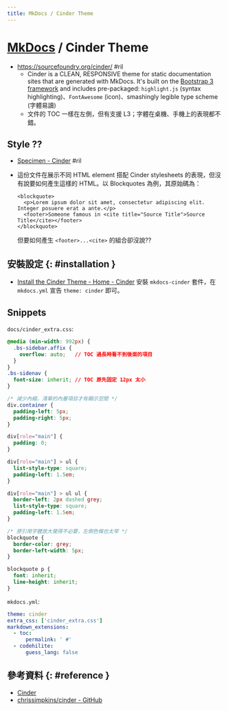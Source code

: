 ```yaml
---
title: MkDocs / Cinder Theme
---
```

# [MkDocs](mkdocs.md) / Cinder Theme

  - [https://sourcefoundry\.org/cinder/](https://sourcefoundry.org/cinder/) #ril
      - Cinder is a CLEAN, RESPONSIVE theme for static documentation sites that are generated with MkDocs. It's built on the [Bootstrap 3 framework](https://getbootstrap.com/docs/3.3/) and includes pre-packaged: `highlight.js` (syntax highlighting)、`FontAwesome` (icon)、smashingly legible type scheme (字體易讀)
      - 文件的 TOC 一樣在左側，但有支援 L3；字體在桌機、手機上的表現都不錯。

## Style ??

  - [Specimen \- Cinder](https://sourcefoundry.org/cinder/specimen/) #ril
  - 這份文件在展示不同 HTML element 搭配 Cinder stylesheets 的表現，但沒有說要如何產生這樣的 HTML。以 Blockquotes 為例，其原始碼為：

        <blockquote>
          <p>Lorem ipsum dolor sit amet, consectetur adipiscing elit. Integer posuere erat a ante.</p>
          <footer>Someone famous in <cite title="Source Title">Source Title</cite></footer>
        </blockquote>

     但要如何產生 `<footer>...<cite>` 的組合卻沒說??

## 安裝設定 {: #installation }

  - [Install the Cinder Theme - Home \- Cinder](https://sourcefoundry.org/cinder/#install-the-cinder-theme) 安裝 `mkdocs-cinder` 套件，在 `mkdocs.yml` 宣告 `theme: cinder` 即可。

## Snippets

`docs/cinder_extra.css`:

```css
@media (min-width: 992px) {
  .bs-sidebar.affix {
    overflow: auto;   // TOC 過長時看不到後面的項目
  }
}
.bs-sidenav {
  font-size: inherit; // TOC 原先固定 12px 太小
}

/* 減少內縮，清單的內層項目才有顯示空間 */
div.container {
  padding-left: 5px;
  padding-right: 5px;
}

div[role="main"] {
  padding: 0;
}

div[role="main"] > ul {
  list-style-type: square;
  padding-left: 1.5em;
}

div[role="main"] > ul ul {
  border-left: 2px dashed grey;
  list-style-type: square;
  padding-left: 1.5em;
}

/* 原引用字體放大覺得不必要，左側色條也太窄 */
blockquote {
  border-color: grey;
  border-left-width: 5px;
}

blockquote p {
  font: inherit;
  line-height: inherit;
}
```

`mkdocs.yml`:

```yaml
theme: cinder
extra_css: ['cinder_extra.css']
markdown_extensions:
  - toc:
      permalink: ' #'
  - codehilite:
      guess_lang: false
```

## 參考資料 {: #reference }

  - [Cinder](https://sourcefoundry.org/cinder/)
  - [chrissimpkins/cinder - GitHub](https://github.com/chrissimpkins/cinder)
